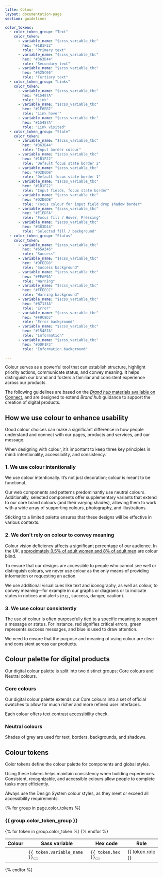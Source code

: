 ```yaml
---
title: Colour
layout: documentation-page
section: guidelines

color_tokens:
  - color_token_group: "Text"
    color_token:
      - variable_name: "$scss_variable_tbc"
        hex: "#1B1F22"
        role: "Primary text"
      - variable_name: "$scss_variable_tbc"
        hex: "#363D44"
        role: "Secondary text"
      - variable_name: "$scss_variable_tbc"
        hex: "#525C66"
        role: "Tertiary text"
  - color_token_group: "Links"
    color_token:
      - variable_name: "$scss_variable_tbc"
        hex: "#15487A"
        role: "Link"
      - variable_name: "$scss_variable_tbc"
        hex: "#1F6BB7"
        role: "Link hover"
      - variable_name: "$scss_variable_tbc"
        hex: "#15487A"
        role: "Link visited"
  - color_token_group: "State"
    color_token:
      - variable_name: "$scss_variable_tbc"
        hex: "#363D44"
        role: "Input border colour"
      - variable_name: "$scss_variable_tbc"
        hex: "#1B1F22"
        role: "Default focus state border 2"
      - variable_name: "$scss_variable_tbc"
        hex: "#D2D6DB"
        role: "Default focus state border 1"
      - variable_name: "$scss_variable_tbc"
        hex: "#1B1F22"
        role: "Input fields, focus state border"
      - variable_name: "$scss_variable_tbc"
        hex: "#D2D6DB"
        role: "Focus colour for input field drop shadow border"
      - variable_name: "$scss_variable_tbc"
        hex: "#E1EDFA"
        role: "Focus fill / Hover, Pressing"
      - variable_name: "$scss_variable_tbc"
        hex: "#363D44"
        role: "Selected fill / background"
  - color_token_group: "Status"
    color_token:
      - variable_name: "$scss_variable_tbc"
        hex: "#65A346"
        role: "Success"
      - variable_name: "$scss_variable_tbc"
        hex: "#DFEED8"
        role: "Success background"
      - variable_name: "$scss_variable_tbc"
        hex: "#FFAF0A"
        role: "Warning"
      - variable_name: "$scss_variable_tbc"
        hex: "#FFEECC"
        role: "Warning background"
      - variable_name: "$scss_variable_tbc"
        hex: "#B7133A"
        role: "Error"
      - variable_name: "$scss_variable_tbc"
        hex: "#F9C8D3"
        role: "Error background"
      - variable_name: "$scss_variable_tbc"
        hex: "#15487A"
        role: "Information"
      - variable_name: "$scss_variable_tbc"
        hex: "#DDF1F3"
        role: "Information background"

---
```




Colour serves as a powerful tool that can establish structure, highlight priority actions, communicate status, and convey meaning. It helps distinguish our brand and fosters a familiar and consistent experience across our products.

The following guidelines are based on the [*Brand hub* materials available on Connect](https://est.interactgo.com/page/10061), and are designed to extend *Brand hub* guidance to support the creation of digital products.


## How we use colour to enhance usability

Good colour choices can make a significant difference in how people understand and connect with our pages, products and services, and our message.

When designing with colour, it’s important to keep three key principles in mind: intentionality, accessibility, and consistency.

### 1. We use colour intentionally

We use colour intentionally. It’s not just decoration; colour is meant to be functional.

Our web components and patterns predominantly use neutral colours. Additionally, selected components offer supplementary variants that extend to our core brand colours (and their varying shades), allowing them to work with a wide array of supporting colours, photography, and illustrations.

Sticking to a limited palette ensures that these designs will be effective in various contexts.

### 2. We don't rely on colour to convey meaning

Colour vision deficiency affects a significant percentage of our audience. In the UK, [approximately 0.5% of adult women and 8% of adult men](https://www.colourblindawareness.org/colour-blindness/) are colour blind.

To ensure that our designs are accessible to people who cannot see well or distinguish colours, we never use colour as the only means of providing information or requesting an action.

We use additional visual cues like text and iconography, as well as colour, to convey meaning—for example in our graphs or diagrams or to indicate states in notices and alerts (e.g., success, danger, caution).

### 3. We use colour consistently

The use of colour is often purposefully tied to a specific meaning to support a message or status. For instance, red signifies critical errors, green represents success messages, and blue is used to draw attention.

We need to ensure that the purpose and meaning of using colour are clear and consistent across our products.


## Colour palette for digital products

Our digital colour palette is split into two distinct groups; Core colours and Neutral colours.

### Core colours

Our digital colour palette extends our Core colours into a set of official swatches to allow for much richer and more refined user interfaces.

Each colour offers text contrast accessibility check.

<div class="js-color-block" data-color-group="core"></div>


### Neutral colours

Shades of grey are used for text, borders, backgrounds, and shadows.

<div class="js-color-block" data-color-group="neutral"></div>

## Colour tokens

Color tokens define the colour palette for components and global styles.

Using these tokens helps maintain consistency when building experiences. Consistent, recognizable, and accessible colours allow people to complete tasks more efficiently.

Always use the Design System colour styles, as they meet or exceed all accessibility requirements.

{% for group in page.color_tokens %}
  <h3>{{ group.color_token_group }}</h3>
  <table class="design-token-table">
    <thead>
      <tr>
        <th class="first-column">Colour</th>
        <th class="second-column">Sass variable</th>
        <th class="third-column">Hex code</th>
        <th class="last-column">Role</th>
      </tr>
    </thead>
    <tbody>
      {% for token in group.color_token %}
      <tr>
        <td>
          <div class="color-token-preview" style="background-color:{{ token.hex }}"></div>
        </td>
        <td><code>{{ token.variable_name }}</code><button class="btn-clipboard js-btn-clipboard" title="Copy variable name"></button></td>
        <td><code>{{ token.hex }}</code><button class="btn-clipboard js-btn-clipboard" title="Copy HEX colour value"></button></td>
        <td>{{ token.role }}</td>
      </tr>
      {% endfor %}
    </tbody>
  </table>

{% endfor %}


<script src="https://cdnjs.cloudflare.com/ajax/libs/underscore.js/1.13.6/underscore-min.js" integrity="sha512-2V49R8ndaagCOnwmj8QnbT1Gz/rie17UouD9Re5WxbzRVUGoftCu5IuqqtAM9+UC3fwfHCSJR1hkzNQh/2wdtg==" crossorigin="anonymous" referrerpolicy="no-referrer"></script>
<script src="https://cdnjs.cloudflare.com/ajax/libs/jquery/3.6.4/jquery.min.js"></script>
<script src="https://cdn.jsdelivr.net/npm/values.js"></script>
<script src="/assets/js/libs/clipboard.min.js"></script>
<script src="/assets/js/libs/tinycolor-min.js"></script>
<script src="/assets/js/colour-palette.js?v=3ervcgfghetg"></script>
<script src="/assets/js/colour-gen.js?v=sdqq3ervcgfghetg"></script>